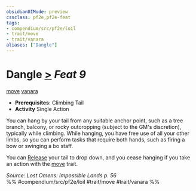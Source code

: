 ```yaml
---
obsidianUIMode: preview
cssclass: pf2e,pf2e-feat
tags:
- compendium/src/pf2e/loil
- trait/move
- trait/vanara
aliases: ["Dangle"]
---
```

# Dangle  [>](../../rules/core-rulebook/chapter-9-playing-the-game.md#Actions "Single Action") *Feat 9*  
[move](../../rules/traits/move.md)  [vanara](../../rules/traits/vanara-loil.md)  

- **Prerequisites**: Climbing Tail
- **Activity** Single Action

You can hang by your tail from any suitable anchor point, such as a tree branch, balcony, or rocky outcropping (subject to the GM's discretion), typically while climbing. While hanging, you have free use of all your other limbs, so you can perform tasks that require both hands, such as firing a bow or swinging a bo staff.

You can [Release](../../rules/actions/release.md) your tail to drop down, and you cease hanging if you take an action with the [move](../../rules/traits/move.md) trait.

*Source: Lost Omens: Impossible Lands p. 56*  
%% #compendium/src/pf2e/loil #trait/move #trait/vanara %%
